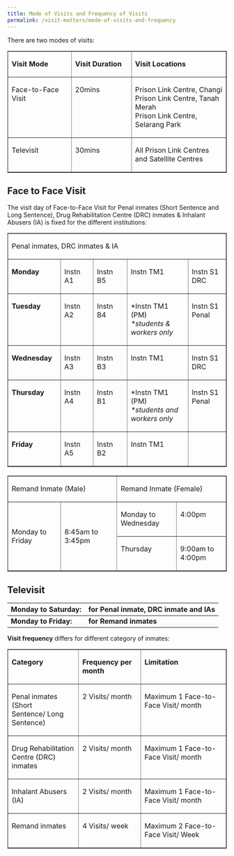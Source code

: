 ```yaml
---
title: Mode of Visits and Frequency of Visits
permalink: /visit-matters/mode-of-visits-and-frequency
---
```

<p>There are two modes of visits:</p>
<table class="table" border="1" cellspacing="0" cellpadding="10" width="633">
  <tbody><tr class="headerbox headerwhite">
    <td width="179" valign="top"><p><strong>Visit Mode</strong></p></td>
    <td width="161" valign="top"><p><strong>Visit Duration</strong></p></td>
    <td width="293" valign="top"><p><strong>Visit Locations</strong></p></td>
  </tr>
  <tr class="cell">
    <td width="179" valign="top"><p>Face-to-Face Visit</p></td>
    <td width="161" valign="top"><p>20mins</p></td>
    <td width="293" valign="top"><p>Prison Link Centre, Changi<br>
      Prison Link Centre, Tanah Merah<br>Prison Link Centre, Selarang Park</p></td>
  </tr>
  <tr class="cell">
    <td width="179" valign="top"><p>Televisit </p></td>
    <td width="161" valign="top"><p>30mins</p></td>
    <td width="293" valign="top"><p>All Prison Link Centres and Satellite Centres</p></td>
  </tr>
</tbody></table>
<h2>Face to Face Visit</h2>
<p>The visit day of Face-to-Face Visit for Penal inmates (Short Sentence and Long Sentence), Drug Rehabilitation Centre (DRC) inmates &amp; Inhalant Abusers (IA) is fixed for the different institutions:</p>
<table class="table" border="1" cellspacing="0" cellpadding="10" style="margin-bottom: 20px;">
  <tbody><tr class="cellheader">
    <td width="601" colspan="5" valign="top"><p>Penal inmates,   DRC inmates &amp; IA</p></td>
  </tr>
  <tr class="cell">
    <td width="120" valign="top"><p><strong>Monday</strong></p></td>
    <td width="87" valign="top"><p>Instn A1</p></td>
    <td width="94" valign="top"><p>Instn B5</p></td>
    <td width="189" valign="top"><p>Instn TM1</p></td>
    <td width="110" valign="top"><p>Instn S1 DRC</p></td>
  </tr>
  <tr class="cell">
    <td width="120" valign="top"><p><strong>Tuesday</strong></p></td>
    <td width="87" valign="top"><p>Instn A2</p></td>
    <td width="94" valign="top"><p>Instn B4</p></td>
    <td width="189" valign="top"><p>*Instn TM1 (PM) <br>
      <em>*students &amp; workers only</em></p></td>
    <td width="110" valign="top"><p>Instn S1 Penal</p></td>
  </tr>
  <tr class="cell">
    <td width="120" valign="top"><p><strong>Wednesday</strong></p></td>
    <td width="87" valign="top"><p>Instn A3</p></td>
    <td width="94" valign="top"><p>Instn B3</p></td>
    <td width="189" valign="top"><p>Instn TM1</p></td>
    <td width="110" valign="top"><p>Instn S1 DRC<br></p></td>
  </tr>
  <tr class="cell">
    <td width="120" valign="top"><p><strong>Thursday</strong></p></td>
    <td width="87" valign="top"><p>Instn A4</p></td>
    <td width="94" valign="top"><p>Instn B1</p></td>
    <td width="189" valign="top"><p>*Instn TM1 (PM) <br>
      <em>*students and workers only</em></p></td>
    <td width="110" valign="top"><p>Instn S1 Penal</p></td>
  </tr>
  <tr class="cell">
    <td width="120" valign="top"><p><strong>Friday</strong></p></td>
    <td width="87" valign="top"><p>Instn A5</p></td>
    <td width="94" valign="top"><p>Instn B2</p></td>
    <td width="189" valign="top"><p>Instn TM1</p></td>
    <td width="110" valign="top"><p>&nbsp;</p></td>
  </tr>
</tbody></table>
<table class="table" border="1" cellspacing="0" cellpadding="10">
  <tbody><tr class="cellheader">
    <td width="50%" colspan="2" valign="center"><p>Remand Inmate (Male)</p></td>
    <td width="50%" colspan="2" valign="center"><p>Remand Inmate (Female)</p></td>
  </tr>
  <tr class="cell">
    <td rowspan="2" valign="center"><p>Monday to   Friday</p></td>
    <td rowspan="2" valign="center"><p>8:45am to 3:45pm</p></td>
    <td valign="top"><p>Monday to   Wednesday</p></td>
    <td valign="top"><p>4:00pm</p></td>
  </tr>
  <tr class="cell">
    <td valign="top"><p>Thursday</p></td>
    <td w="" valign="top"><p>9:00am to   4:00pm</p></td>
  </tr>
</tbody></table>

<h2>Televisit</h2>


|Monday to Saturday: | for Penal inmate, DRC inmate and IAs | 
| -------- | -------- | 
| **Monday to Friday:**| **for Remand inmates**   | 


<p><strong>Visit frequency</strong> differs for different category of inmates:</p>
<table class="table" border="1" cellspacing="0" cellpadding="10">
  <tbody><tr class="headerbox headerwhite">
    <td width="179" valign="top"><p><strong>Category</strong></p></td>
    <td width="161" valign="top"><p><strong>Frequency per month </strong></p></td>
    <td width="293" valign="top"><p><strong>Limitation</strong></p></td>
  </tr>
  <tr class="cell">
    <td width="179" valign="top"><p>Penal inmates (Short Sentence/&nbsp;Long Sentence)</p></td>
    <td width="161" valign="top"><p>2 Visits/&nbsp;month</p></td>
    <td width="293" valign="top"><p>Maximum 1 Face-to-Face Visit/&nbsp;month</p></td>
  </tr>
  <tr class="cell">
    <td width="179" valign="top"><p>Drug Rehabilitation Centre (DRC) inmates</p></td>
    <td width="161" valign="top"><p>2 Visits/&nbsp;month</p></td>
    <td width="293" valign="top"><p>Maximum 1 Face-to-Face Visit/&nbsp;month</p></td>
  </tr>
  <tr class="cell">
    <td width="179" valign="top"><p>Inhalant Abusers (IA)</p></td>
    <td width="161" valign="top"><p>2 Visits/&nbsp;month</p></td>
    <td width="293" valign="top"><p>Maximum 1 Face-to-Face Visit/&nbsp;month</p></td>
  </tr>
  <tr class="cell">
    <td width="179" valign="top"><p>Remand inmates</p></td>
    <td width="161" valign="top"><p>4 Visits/&nbsp;week</p></td>
    <td width="293" valign="top"><p>Maximum 2 Face-to-Face Visit/&nbsp;Week</p></td>
  </tr>
</tbody></table>